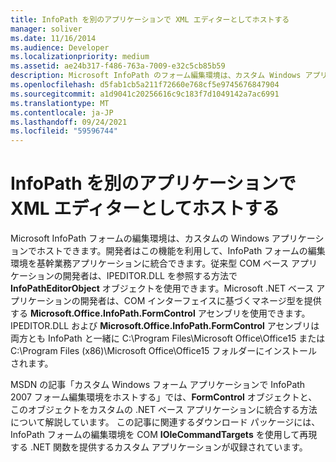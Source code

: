 ```yaml
---
title: InfoPath を別のアプリケーションで XML エディターとしてホストする
manager: soliver
ms.date: 11/16/2014
ms.audience: Developer
ms.localizationpriority: medium
ms.assetid: ae24b317-f486-763a-7009-e32c5cb85b59
description: Microsoft InfoPath のフォーム編集環境は、カスタム Windows アプリケーションでホストすることができます。その場合、開発者は InfoPath のフォーム編集環境を基幹業務アプリケーションに統合できます。
ms.openlocfilehash: d5fab1cb5a211f72660e768cf5e9745676847904
ms.sourcegitcommit: a1d9041c20256616c9c183f7d1049142a7ac6991
ms.translationtype: MT
ms.contentlocale: ja-JP
ms.lasthandoff: 09/24/2021
ms.locfileid: "59596744"
---
```

# <a name="hosting-infopath-as-an-xml-editor-in-another-application"></a>InfoPath を別のアプリケーションで XML エディターとしてホストする

Microsoft InfoPath フォームの編集環境は、カスタムの Windows アプリケーションでホストできます。開発者はこの機能を利用して、InfoPath フォームの編集環境を基幹業務アプリケーションに統合できます。従来型 COM ベース アプリケーションの開発者は、IPEDITOR.DLL を参照する方法で **InfoPathEditorObject** オブジェクトを使用できます。Microsoft .NET ベース アプリケーションの開発者は、COM インターフェイスに基づくマネージ型を提供する **Microsoft.Office.InfoPath.FormControl** アセンブリを使用できます。IPEDITOR.DLL および **Microsoft.Office.InfoPath.FormControl** アセンブリは両方とも InfoPath と一緒に C:\Program Files\Microsoft Office\Office15 または C:\Program Files (x86)\Microsoft Office\Office15 フォルダーにインストールされます。 
  
MSDN の記事「カスタム Windows フォーム アプリケーションで InfoPath 2007 フォーム編集環境をホストする」では、**FormControl** オブジェクトと、このオブジェクトをカスタムの .NET ベース アプリケーションに統合する方法について解説しています。 この記事に関連するダウンロード パッケージには、InfoPath フォームの編集環境を COM **IOleCommandTargets** を使用して再現する .NET 関数を提供するカスタム アプリケーションが収録されています。
  

